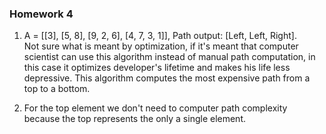 ### Homework 4

1) A = [[3], [5, 8], [9, 2, 6], [4, 7, 3, 1]],
   Path output: [Left, Left, Right].  
   Not sure what is meant by 
   optimization, if it's meant that computer scientist can use
   this algorithm instead of manual path computation, in this case
   it optimizes developer's lifetime and makes his life less depressive.
   This algorithm computes the most expensive path from a top to a bottom.
   
2)  For the top element we don't need to computer path
    complexity because the top represents the only a 
    single element.
   